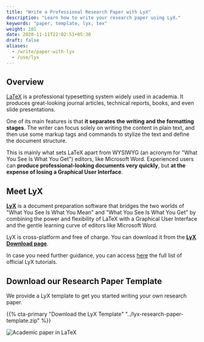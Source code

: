 ```yaml
---
title: "Write a Professional Research Paper with LyX"
description: "Learn how to write your research paper using LyX."
keywords: "paper, template, lyx, tex"
weight: 101
date: 2020-11-11T22:02:51+05:30
draft: false
aliases:
  - /write/paper-with-lyx
  - /use/lyx
---
```


## Overview

[LaTeX](https://www.latex-project.org) is a professional typesetting system widely used in academia. It produces great-looking journal articles, technical reports, books, and even slide presentations.

One of its main features is that **it separates the writing and the formatting stages**. The writer can focus solely on writing the content in plain text, and then use some markup tags and commands to stylize the text and define the document structure.

This is mainly what sets LaTeX apart from WYSIWYG (an acronym for "What You See Is What You Get") editors, like Microsoft Word. Experienced users can **produce professional-looking documents very quickly**, but **at the expense of losing a Graphical User Interface**.

## Meet LyX

**[LyX](https://www.lyx.org)** is a document preparation software that bridges the two worlds of "What You See Is What You Mean" and "What You See Is What You Get" by combining the power and flexibility of LaTeX with a Graphical User Interface and the gentle learning curve of editors like Microsoft Word.

LyX is cross-platform and free of charge. You can download it from the **[LyX Download page](https://www.lyx.org/Download)**.

In case you need further guidance, you can access [here](https://wiki.lyx.org/LyX/Tutorials) the full list of official LyX tutorials.

## Download our Research Paper Template

We provide a LyX template to get you started writing your own research paper.

{{% cta-primary "Download the LyX Template" "../lyx-research-paper-template.zip" %}}

![Academic paper in LaTeX](../img/research-paper-lyx-template.png)
